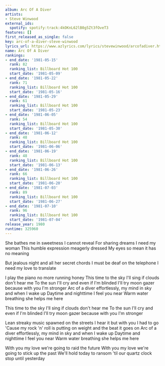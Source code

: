 ```yaml
---
album: Arc Of A Diver
artists:
- Steve Winwood
external_ids:
  spotify: spotify:track:4kOKnL62lB0g5Zt3fOveT3
features: []
first_released_as_single: false
key: arc-of-a-diver-steve-winwood
lyrics_url: https://www.azlyrics.com/lyrics/stevewinwood/arcofadiver.html
name: Arc Of A Diver
rankings:
- end_date: '1981-05-15'
  rank: 82
  ranking_list: Billboard Hot 100
  start_date: '1981-05-09'
- end_date: '1981-05-22'
  rank: 71
  ranking_list: Billboard Hot 100
  start_date: '1981-05-16'
- end_date: '1981-05-29'
  rank: 61
  ranking_list: Billboard Hot 100
  start_date: '1981-05-23'
- end_date: '1981-06-05'
  rank: 54
  ranking_list: Billboard Hot 100
  start_date: '1981-05-30'
- end_date: '1981-06-12'
  rank: 48
  ranking_list: Billboard Hot 100
  start_date: '1981-06-06'
- end_date: '1981-06-19'
  rank: 48
  ranking_list: Billboard Hot 100
  start_date: '1981-06-13'
- end_date: '1981-06-26'
  rank: 66
  ranking_list: Billboard Hot 100
  start_date: '1981-06-20'
- end_date: '1981-07-03'
  rank: 89
  ranking_list: Billboard Hot 100
  start_date: '1981-06-27'
- end_date: '1981-07-10'
  rank: 96
  ranking_list: Billboard Hot 100
  start_date: '1981-07-04'
release_year: 1980
runtime: 325960
---
```

She bathes me in sweetness I cannot reveal
For sharing dreams I need my woman
This humble expression meagerly dressed
My eyes so mean it has no meaning

But jealous night and all her secret chords
I must be deaf on the telephone I need my love to translate

I play the piano no more running honey
This time to the sky I'll sing if clouds don't hear me
To the sun I'll cry and even if I'm blinded
I'll try moon gazer because with you I'm stronger
Arc of a diver effortlessly, my mind in sky and when I wake up
Daytime and nighttime I feel you near
Warm water breathing she helps me here

This time to the sky I'll sing if clouds don't hear me
To the sun I'll cry and even if I'm blinded
I'll try moon gazer because with you I'm stronger

Lean streaky music spawned on the streets I hear it but with you I had to go
'Cause my rock 'n' roll is putting on weight and the beat it goes on
Arc of a diver effortlessly, my mind in sky and when I wake up
Daytime and nighttime I feel you near
Warm water breathing she helps me here

With you my love we're going to raid the future
With you my love we're going to stick up the past
We'll hold today to ransom 'til our quartz clock stop until yesterday
